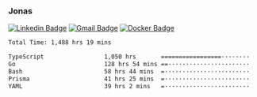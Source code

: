 ### Jonas
[![Linkedin Badge](https://img.shields.io/badge/-Jonas%20Neto-9933F7?style=flat-square&logo=Linkedin&logoColor=white&link=https://www.linkedin.com/in/jonas-nogueira-neto/)](https://www.linkedin.com/in/jonas-nogueira-neto/)
[![Gmail Badge](https://img.shields.io/badge/-nogueiraneto.jonas@gmail.com-9933F7?style=flat-square&logo=Gmail&logoColor=white&link=mailto:nogueiraneto.jonas@gmail.com)](mailto:nogueiraneto.jonas@gmail.com)
[![Docker Badge](https://img.shields.io/badge/-DockerHub-9933F7?style=flat-square&logo=Docker&logoColor=white&link=https://hub.docker.com/u/jonasssneto)](https://hub.docker.com/u/jonasssneto)


<!--START_SECTION:waka-->

```txt
Total Time: 1,488 hrs 19 mins

TypeScript                 1,050 hrs       =================········   69.80 %
Go                         128 hrs 54 mins ==·······················   08.57 %
Bash                       58 hrs 44 mins  =························   03.90 %
Prisma                     41 hrs 25 mins  =························   02.75 %
YAML                       39 hrs 2 mins   =························   02.60 %
```

<!--END_SECTION:waka-->
###
